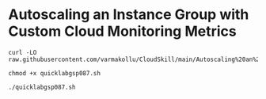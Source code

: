 # Autoscaling an Instance Group with Custom Cloud Monitoring Metrics

```
curl -LO raw.githubusercontent.com/varmakollu/CloudSkill/main/Autoscaling%20an%20Instance%20Group%20with%20Custom%20Cloud%20Monitoring%20Metrics/quicklabgsp087.sh

chmod +x quicklabgsp087.sh

./quicklabgsp087.sh

```
